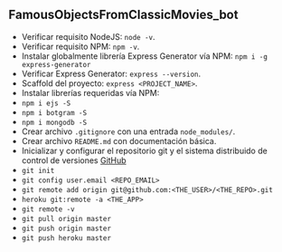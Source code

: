 ## FamousObjectsFromClassicMovies_bot

* Verificar requisito NodeJS: `node -v`.
* Verificar requisito NPM: `npm -v`.
* Instalar globalmente librería Express Generator vía NPM: `npm i -g express-generator`
* Verificar Express Generator: `express --version`.
* Scaffold del proyecto: `express <PROJECT_NAME>`.
* Instalar librerías requeridas vía NPM:
* `npm i ejs -S`
* `npm i botgram -S`
* `npm i mongodb -S`
* Crear archivo `.gitignore` con una entrada `node_modules/`.
* Crear archivo `README.md` con documentación básica.
* Inicializar y configurar el repositorio git y el sistema distribuido de control de versiones [GitHub](https://github.com/)
* `git init`
* `git config user.email <REPO_EMAIL>`
* `git remote add origin git@github.com:<THE_USER>/<THE_REPO>.git`
* `heroku git:remote -a <THE_APP>`
* `git remote -v`
* `git pull origin master`
* `git push origin master`
* `git push heroku master`